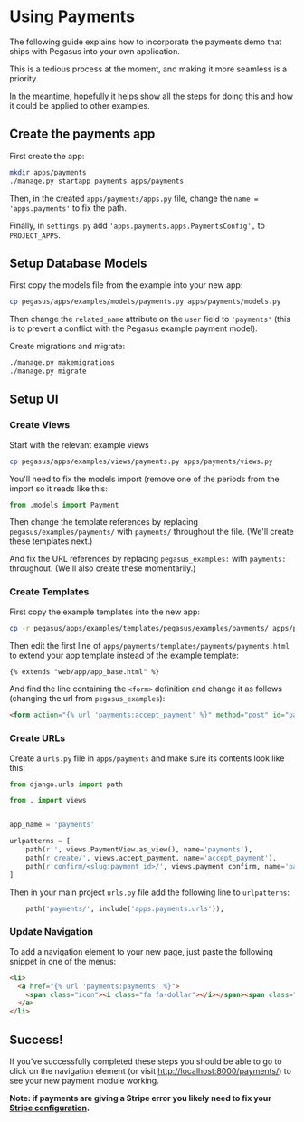 # Using Payments

The following guide explains how to incorporate the payments demo that ships with Pegasus into your own application.

This is a tedious process at the moment, and making it more seamless is a priority.

In the meantime, hopefully it helps show all the steps for doing this and how it could be
applied to other examples.

## Create the payments app

First create the app:

```bash
mkdir apps/payments
./manage.py startapp payments apps/payments
```

Then, in the created `apps/payments/apps.py` file, 
change the `name = 'apps.payments'` to fix the path.

Finally, in `settings.py` add `'apps.payments.apps.PaymentsConfig',` to `PROJECT_APPS`.

## Setup Database Models

First copy the models file from the example into your new app: 

```bash
cp pegasus/apps/examples/models/payments.py apps/payments/models.py
```

Then change the `related_name` attribute on the `user` field to `'payments'` 
(this is to prevent a conflict with the Pegasus example payment model).

Create migrations and migrate:

```bash
./manage.py makemigrations
./manage.py migrate
```

## Setup UI

### Create Views

Start with the relevant example views

```bash
cp pegasus/apps/examples/views/payments.py apps/payments/views.py 
```

You'll need to fix the models import (remove one of the periods from the import so it
reads like this:

```python
from .models import Payment
```

Then change the template references by replacing `pegasus/examples/payments/` with `payments/` throughout
the file. (We'll create these templates next.)

And fix the URL references by replacing `pegasus_examples:` with `payments:` throughout. 
(We'll also create these momentarily.)

### Create Templates

First copy the example templates into the new app:

```bash
cp -r pegasus/apps/examples/templates/pegasus/examples/payments/ apps/payments/templates/payments/
```

Then edit the first line of `apps/payments/templates/payments/payments.html` to extend your app template
instead of the example template:

```html
{% extends "web/app/app_base.html" %}
```

And find the line containing the `<form>` definition and change it as follows (changing the url
from `pegasus_examples`):

```html
<form action="{% url 'payments:accept_payment' %}" method="post" id="payment-form">
```

### Create URLs

Create a `urls.py` file in `apps/payments` and make sure its contents look like this:

```python
from django.urls import path

from . import views


app_name = 'payments'

urlpatterns = [
    path(r'', views.PaymentView.as_view(), name='payments'),
    path(r'create/', views.accept_payment, name='accept_payment'),
    path(r'confirm/<slug:payment_id>/', views.payment_confirm, name='payment_confirm'),
]
```

Then in your main project `urls.py` file add the following line to `urlpatterns`:

```python
    path('payments/', include('apps.payments.urls')),
```

### Update Navigation

To add a navigation element to your new page, just paste the following snippet in one of the menus:

```html
<li>
  <a href="{% url 'payments:payments' %}">
    <span class="icon"><i class="fa fa-dollar"></i></span><span class="is-hidden-tablet-only">Payments</span>
  </a>
</li>
```

## Success!

If you've successfully completed these steps you should be able to go to click on the navigation 
element (or visit [http://localhost:8000/payments/](http://localhost:8000/payments/)) to see your 
new payment module working.
 
**Note: if payments are giving a Stripe error you likely need to fix your 
[Stripe configuration](configuration.md).**
